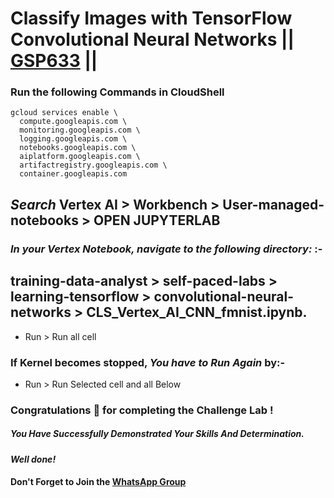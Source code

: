 # Classify Images with TensorFlow Convolutional Neural Networks || [GSP633](https://www.cloudskillsboost.google/course_templates/646/labs/476326) ||

### Run the following Commands in CloudShell
```
gcloud services enable \
  compute.googleapis.com \
  monitoring.googleapis.com \
  logging.googleapis.com \
  notebooks.googleapis.com \
  aiplatform.googleapis.com \
  artifactregistry.googleapis.com \
  container.googleapis.com
```

## *Search* Vertex AI > Workbench > User-managed-notebooks > OPEN JUPYTERLAB
### *In your Vertex Notebook, navigate to the following directory:* :-  
## training-data-analyst > self-paced-labs > learning-tensorflow > convolutional-neural-networks > CLS_Vertex_AI_CNN_fmnist.ipynb.
* Run > Run all cell

### If Kernel becomes stopped, *You have to Run Again* by:- 
* Run > Run Selected cell and all Below









### Congratulations 🎉 for completing the Challenge Lab !

##### *You Have Successfully Demonstrated Your Skills And Determination.*

#### *Well done!*

#### Don't Forget to Join the [WhatsApp Group](https://chat.whatsapp.com/CcX9gXycV1lKmOjnZQCk7g) 
